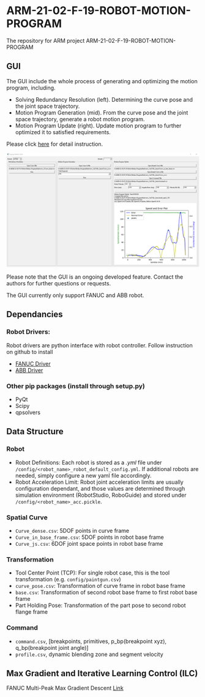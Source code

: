 # ARM-21-02-F-19-ROBOT-MOTION-PROGRAM

The repository for ARM project ARM-21-02-F-19-ROBOT-MOTION-PROGRAM

## GUI

The GUI include the whole process of generating and optimizing the motion program, including.
- Solving Redundancy Resolution (left). Determining the curve pose and the joint space trajectory.
- Motion Program Generation (mid). From the curve pose and the joint space trajectory, generate a robot motion program.
- Motion Program Update (right). Update motion program to further optimized it to satisfied requirements.

Please click [here](https://github.com/rpiRobotics/ARM-21-02-F-19-Robot-Motion-Program/tree/main/doc/gui_manual.md) for detail instruction.

![](doc/figures/gui.png)

Please note that the GUI is an ongoing developed feature. Contact the authors for further questions or requests.

The GUI currently only support FANUC and ABB robot.

## Dependancies
### Robot Drivers:
Robot drivers are python interface with robot controller. Follow instruction on github to install 
* [FANUC Driver](http://github.com/eric565648/fanuc_motion_program_exec)
* [ABB Driver](http://github.com/johnwason/abb_motion_program_exec)
### Other pip packages (install through setup.py)
* PyQt
* Scipy
* qpsolvers

## Data Structure
### Robot
* Robot Definitions: Each robot is stored as a *.yml* file under `/config/<robot_name>_robot_default_config.yml`. If additional robots are needed, simply configure a new yaml file accordingly.
* Robot Acceleration Limit: Robot joint acceleration limits are usually configuration dependant, and those values are determined through simulation environment (RobotStudio, RoboGuide) and stored under `/config/<robot_name>_acc.pickle`.
### Spatial Curve
* `Curve_dense.csv`: 5DOF points in curve frame
* `Curve_in_base_frame.csv`: 5DOF points in robot base frame
* `Curve_js.csv`: 6DOF joint space points in robot base frame
### Transformation
* Tool Center Point (TCP): For single robot case, this is the tool transformation (e.g. `config/paintgun.csv`)
* `curve_pose.csv`: Transformation of curve frame in robot base frame
* `base.csv`: Transformation of second  robot base frame to first robot base frame
* Part Holding Pose: Transformation of the part pose to second robot flange frame
### Command
* `command.csv`, [breakpoints,  primitives, p_bp(breakpoint xyz), q_bp(breakpoint  joint angle)]
* `profile.csv`, dynamic blending  zone and segment velocity


## Max Gradient and Iterative Learning Control (ILC)

FANUC Multi-Peak Max Gradient Descent [Link](https://github.com/rpiRobotics/ARM-21-02-F-19-Robot-Motion-Program/tree/main/ILC)
